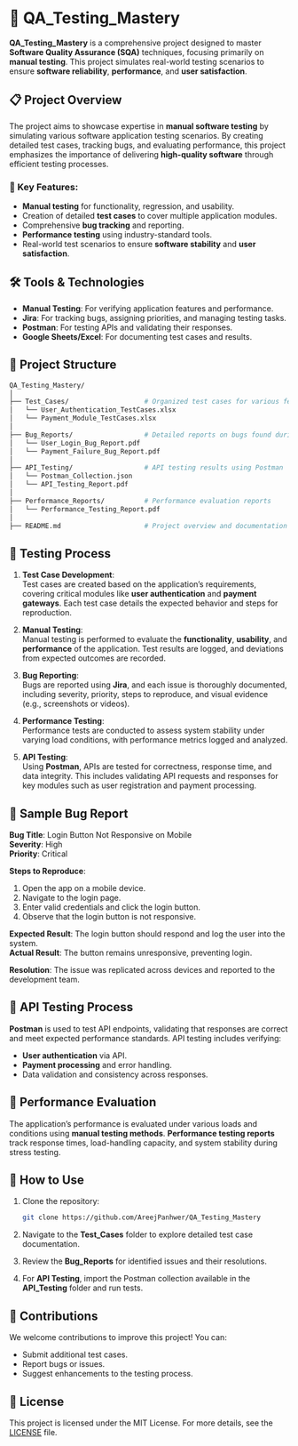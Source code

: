 # 🧪 QA_Testing_Mastery

**QA_Testing_Mastery** is a comprehensive project designed to master **Software Quality Assurance (SQA)** techniques, focusing primarily on **manual testing**. This project simulates real-world testing scenarios to ensure **software reliability**, **performance**, and **user satisfaction**.

## 📋 Project Overview

The project aims to showcase expertise in **manual software testing** by simulating various software application testing scenarios. By creating detailed test cases, tracking bugs, and evaluating performance, this project emphasizes the importance of delivering **high-quality software** through efficient testing processes.

### 🔑 Key Features:
- **Manual testing** for functionality, regression, and usability.
- Creation of detailed **test cases** to cover multiple application modules.
- Comprehensive **bug tracking** and reporting.
- **Performance testing** using industry-standard tools.
- Real-world test scenarios to ensure **software stability** and **user satisfaction**.

## 🛠️ Tools & Technologies

- **Manual Testing**: For verifying application features and performance.
- **Jira**: For tracking bugs, assigning priorities, and managing testing tasks.
- **Postman**: For testing APIs and validating their responses.
- **Google Sheets/Excel**: For documenting test cases and results.

## 📂 Project Structure

```bash
QA_Testing_Mastery/
│
├── Test_Cases/                   # Organized test cases for various features
│   └── User_Authentication_TestCases.xlsx
│   └── Payment_Module_TestCases.xlsx
│
├── Bug_Reports/                  # Detailed reports on bugs found during testing
│   └── User_Login_Bug_Report.pdf
│   └── Payment_Failure_Bug_Report.pdf
│
├── API_Testing/                  # API testing results using Postman
│   └── Postman_Collection.json
│   └── API_Testing_Report.pdf
│
├── Performance_Reports/          # Performance evaluation reports
│   └── Performance_Testing_Report.pdf
│
├── README.md                     # Project overview and documentation
```

## 📐 Testing Process

1. **Test Case Development**:  
   Test cases are created based on the application’s requirements, covering critical modules like **user authentication** and **payment gateways**. Each test case details the expected behavior and steps for reproduction.

2. **Manual Testing**:  
   Manual testing is performed to evaluate the **functionality**, **usability**, and **performance** of the application. Test results are logged, and deviations from expected outcomes are recorded.

3. **Bug Reporting**:  
   Bugs are reported using **Jira**, and each issue is thoroughly documented, including severity, priority, steps to reproduce, and visual evidence (e.g., screenshots or videos).

4. **Performance Testing**:  
   Performance tests are conducted to assess system stability under varying load conditions, with performance metrics logged and analyzed.

5. **API Testing**:  
   Using **Postman**, APIs are tested for correctness, response time, and data integrity. This includes validating API requests and responses for key modules such as user registration and payment processing.

## 🐞 Sample Bug Report

**Bug Title**: Login Button Not Responsive on Mobile  
**Severity**: High  
**Priority**: Critical  

**Steps to Reproduce**:
1. Open the app on a mobile device.
2. Navigate to the login page.
3. Enter valid credentials and click the login button.
4. Observe that the login button is not responsive.

**Expected Result**: The login button should respond and log the user into the system.  
**Actual Result**: The button remains unresponsive, preventing login.

**Resolution**: The issue was replicated across devices and reported to the development team.

## 🚀 API Testing Process

**Postman** is used to test API endpoints, validating that responses are correct and meet expected performance standards. API testing includes verifying:
- **User authentication** via API.
- **Payment processing** and error handling.
- Data validation and consistency across responses.

## 🔧 Performance Evaluation

The application’s performance is evaluated under various loads and conditions using **manual testing methods**. **Performance testing reports** track response times, load-handling capacity, and system stability during stress testing.

## 🔗 How to Use

1. Clone the repository:
   ```bash
   git clone https://github.com/AreejPanhwer/QA_Testing_Mastery
   ```

2. Navigate to the **Test_Cases** folder to explore detailed test case documentation.
3. Review the **Bug_Reports** for identified issues and their resolutions.
4. For **API Testing**, import the Postman collection available in the **API_Testing** folder and run tests.

## 🤝 Contributions

We welcome contributions to improve this project! You can:
- Submit additional test cases.
- Report bugs or issues.
- Suggest enhancements to the testing process.

## 📜 License

This project is licensed under the MIT License. For more details, see the [LICENSE](LICENSE) file.

